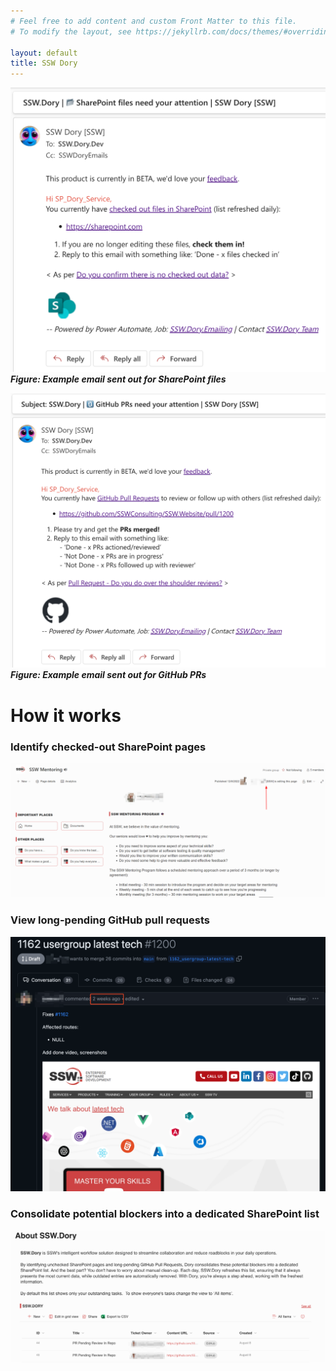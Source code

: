 ```yaml
---
# Feel free to add content and custom Front Matter to this file.
# To modify the layout, see https://jekyllrb.com/docs/themes/#overriding-theme-defaults

layout: default
title: SSW Dory
---
```

![Example email SharePoint](./assets/img/email-sharepoint.png)
***Figure: Example email sent out for SharePoint files***

![Example email GitHub](./assets/img/email-github.png)
***Figure: Example email sent out for GitHub PRs***

# How it works

### Identify checked-out SharePoint pages
![Example sharepoint list](./assets/img/old-sharepoint.png)

### View long-pending GitHub pull requests
![Example sharepoint list](./assets/img/old-github.png)

### Consolidate potential blockers into a dedicated SharePoint list
![Example sharepoint list](./assets/img/sharepoint-list.png)